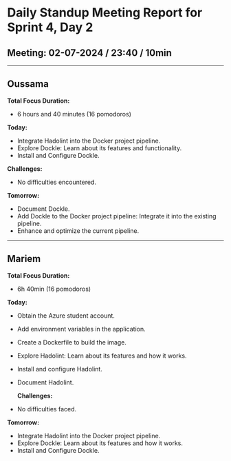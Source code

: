# Daily Standup Meeting Report for Sprint 4, Day 2

## Meeting: 02-07-2024 / 23:40 / 10min

---

## Oussama

**Total Focus Duration:**

- 6 hours and 40 minutes (16 pomodoros)

**Today:**

- Integrate Hadolint into the Docker project pipeline.
- Explore Dockle: Learn about its features and functionality.
- Install and Configure Dockle.

**Challenges:**

- No difficulties encountered.

**Tomorrow:**

- Document Dockle.
- Add Dockle to the Docker project pipeline: Integrate it into the existing pipeline.
- Enhance and optimize the current pipeline.

---

## Mariem

**Total Focus Duration:**

- 6h 40min (16 pomodoros)

**Today:**

- Obtain the Azure student account.
- Add environment variables in the application.
- Create a Dockerfile to build the image.
- Explore Hadolint: Learn about its features and how it works.
- Install and configure Hadolint.
- Document Hadolint.

  **Challenges:**

- No difficulties faced.

**Tomorrow:**

- Integrate Hadolint into the Docker project pipeline.
- Explore Dockle: Learn about its features and how it works.
- Install and Configure Dockle.
